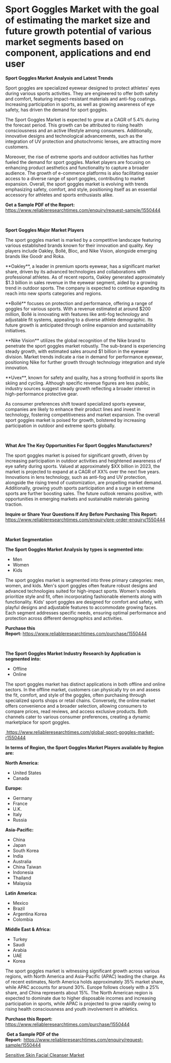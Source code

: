 <p><h1>Sport Goggles Market with the goal of estimating the market size and future growth potential of various market segments based on component, applications and end user</h1></p><p><strong>Sport Goggles Market Analysis and Latest Trends</strong></p>
<p><p>Sport goggles are specialized eyewear designed to protect athletes' eyes during various sports activities. They are engineered to offer both safety and comfort, featuring impact-resistant materials and anti-fog coatings. Increasing participation in sports, as well as growing awareness of eye safety, has driven the demand for sport goggles.</p><p>The Sport Goggles Market is expected to grow at a CAGR of 5.4% during the forecast period. This growth can be attributed to rising health consciousness and an active lifestyle among consumers. Additionally, innovative designs and technological advancements, such as the integration of UV protection and photochromic lenses, are attracting more customers. </p><p>Moreover, the rise of extreme sports and outdoor activities has further fueled the demand for sport goggles. Market players are focusing on enhancing product aesthetics and functionality to capture a broader audience. The growth of e-commerce platforms is also facilitating easier access to a diverse range of sport goggles, contributing to market expansion. Overall, the sport goggles market is evolving with trends emphasizing safety, comfort, and style, positioning itself as an essential accessory for athletes and sports enthusiasts alike.</p></p>
<p><strong>Get a Sample PDF of the Report:&nbsp;</strong> <a href="https://www.reliableresearchtimes.com/enquiry/request-sample/1550444?utm_campaign=2116&utm_medium=2&utm_source=Github&utm_content=ia&utm_term=06022025&utm_id=sport-goggles">https://www.reliableresearchtimes.com/enquiry/request-sample/1550444</a></p>
<p>&nbsp;</p>
<p><strong>Sport Goggles Major Market Players</strong></p>
<p><p>The sport goggles market is marked by a competitive landscape featuring various established brands known for their innovation and quality. Key players include Oakley, Bollé, Bloc, and Nike Vision, alongside emerging brands like Goodr and Roka. </p><p>**Oakley**, a leader in premium sports eyewear, has a significant market share, driven by its advanced technologies and collaborations with professional athletes. As of recent reports, Oakley generated approximately $1.3 billion in sales revenue in the eyewear segment, aided by a growing trend in outdoor sports. The company is expected to continue expanding its reach into new sports categories and regions.</p><p>**Bollé** focuses on protection and performance, offering a range of goggles for various sports. With a revenue estimated at around $200 million, Bollé is innovating with features like anti-fog technology and adjustable fit systems, appealing to a diverse athlete demographic. Its future growth is anticipated through online expansion and sustainability initiatives.</p><p>**Nike Vision** utilizes the global recognition of the Nike brand to penetrate the sport goggles market robustly. The sub-brand is experiencing steady growth, with estimated sales around $1 billion in the eyewear division. Market trends indicate a rise in demand for performance eyewear, positioning Nike for further growth through technology integration and style innovation.</p><p>**Uvex**, known for safety and quality, has a strong foothold in sports like skiing and cycling. Although specific revenue figures are less public, industry sources suggest steady growth reflecting a broader interest in high-performance protective gear.</p><p>As consumer preferences shift toward specialized sports eyewear, companies are likely to enhance their product lines and invest in technology, fostering competitiveness and market expansion. The overall sport goggles market is poised for growth, bolstered by increasing participation in outdoor and extreme sports globally.</p></p>
<p>&nbsp;</p>
<p><strong>What Are The Key Opportunities For Sport Goggles Manufacturers?</strong></p>
<p><p>The sport goggles market is poised for significant growth, driven by increasing participation in outdoor activities and heightened awareness of eye safety during sports. Valued at approximately $XX billion in 2023, the market is projected to expand at a CAGR of XX% over the next five years. Innovations in lens technology, such as anti-fog and UV protection, alongside the rising trend of customization, are propelling market demand. Additionally, growing youth sports participation and a surge in extreme sports are further boosting sales. The future outlook remains positive, with opportunities in emerging markets and sustainable materials gaining traction.</p></p>
<p><strong>Inquire or Share Your Questions If Any Before Purchasing This Report:</strong> <a href="https://www.reliableresearchtimes.com/enquiry/pre-order-enquiry/1550444?utm_campaign=2116&utm_medium=2&utm_source=Github&utm_content=ia&utm_term=06022025&utm_id=sport-goggles">https://www.reliableresearchtimes.com/enquiry/pre-order-enquiry/1550444</a></p>
<p>&nbsp;</p>
<p><strong>Market Segmentation</strong></p>
<p><strong>The Sport Goggles Market Analysis by types is segmented into:</strong></p>
<p><ul><li>Men</li><li>Women</li><li>Kids</li></ul></p>
<p><p>The sport goggles market is segmented into three primary categories: men, women, and kids. Men's sport goggles often feature robust designs and advanced technologies suited for high-impact sports. Women's models prioritize style and fit, often incorporating fashionable elements along with functionality. Kids' sport goggles are designed for comfort and safety, with playful designs and adjustable features to accommodate growing faces. Each segment addresses specific needs, ensuring optimal performance and protection across different demographics and activities.</p></p>
<p><strong>Purchase this Report:&nbsp;</strong><a href="https://www.reliableresearchtimes.com/purchase/1550444?utm_campaign=2116&utm_medium=2&utm_source=Github&utm_content=ia&utm_term=06022025&utm_id=sport-goggles">https://www.reliableresearchtimes.com/purchase/1550444</a></p>
<p>&nbsp;</p>
<p><strong>The Sport Goggles Market Industry Research by Application is segmented into:</strong></p>
<p><ul><li>Offline</li><li>Online</li></ul></p>
<p><p>The sport goggles market has distinct applications in both offline and online sectors. In the offline market, customers can physically try on and assess the fit, comfort, and style of the goggles, often purchasing through specialized sports shops or retail chains. Conversely, the online market offers convenience and a broader selection, allowing consumers to compare prices, read reviews, and access exclusive products. Both channels cater to various consumer preferences, creating a dynamic marketplace for sport goggles.</p></p>
<p><a href="https://www.reliableresearchtimes.com/global-sport-goggles-market-r1550444?utm_campaign=2116&utm_medium=2&utm_source=Github&utm_content=ia&utm_term=06022025&utm_id=sport-goggles">&nbsp;https://www.reliableresearchtimes.com/global-sport-goggles-market-r1550444</a></p>
<p><strong>In terms of Region, the Sport Goggles Market Players available by Region are:</strong></p>
<p>
    <p> <strong> North America: </strong>
        <ul>
            <li>United States</li>
            <li>Canada</li>
        </ul>
        </p> 
    <p> <strong> Europe: </strong>
        <ul>
            <li>Germany</li>
            <li>France</li>
            <li>U.K.</li>
            <li>Italy</li>
            <li>Russia</li>
        </ul>
        </p> 
    <p> <strong> Asia-Pacific: </strong>
        <ul>
            <li>China</li>
            <li>Japan</li>
            <li>South Korea</li>
            <li>India</li>
            <li>Australia</li>
            <li>China Taiwan</li>
            <li>Indonesia</li>
            <li>Thailand</li>
            <li>Malaysia</li>
        </ul>
        </p> 
    <p> <strong> Latin America: </strong>
        <ul>
            <li>Mexico</li>
            <li>Brazil</li>
            <li>Argentina Korea</li>
            <li>Colombia</li>
        </ul>
        </p> 
    <p> <strong> Middle East & Africa: </strong>
        <ul>
            <li>Turkey</li>
            <li>Saudi</li>
            <li>Arabia</li>
            <li>UAE</li>
            <li>Korea</li>
        </ul>
    </p>
    </p>
<p><p>The sport goggles market is witnessing significant growth across various regions, with North America and Asia-Pacific (APAC) leading the charge. As of recent estimates, North America holds approximately 35% market share, while APAC accounts for around 30%. Europe follows closely with a 25% share, and China represents about 15%. The North American region is expected to dominate due to higher disposable incomes and increasing participation in sports, while APAC is projected to grow rapidly owing to rising health consciousness and youth involvement in athletics.</p></p>
<p><strong>Purchase this Report: </strong><a href="https://www.reliableresearchtimes.com/purchase/1550444?utm_campaign=2116&utm_medium=2&utm_source=Github&utm_content=ia&utm_term=06022025&utm_id=sport-goggles">https://www.reliableresearchtimes.com/purchase/1550444</a></p>
<p>&nbsp;<strong>Get a Sample PDF of the Report:&nbsp;&nbsp;</strong><a href="https://www.reliableresearchtimes.com/enquiry/request-sample/1550444?utm_campaign=2116&utm_medium=2&utm_source=Github&utm_content=ia&utm_term=06022025&utm_id=sport-goggles">https://www.reliableresearchtimes.com/enquiry/request-sample/1550444</a></p>
<p><strong></strong></p>
<p><p><a href="https://github.com/petbigbeepjn/Market-Research-Report-List-1/blob/main/sensitive-skin-facial-cleanser-market.md?utm_campaign=2116&utm_medium=2&utm_source=Github&utm_content=ia&utm_term=06022025&utm_id=sport-goggles">Sensitive Skin Facial Cleanser Market</a></p></p>